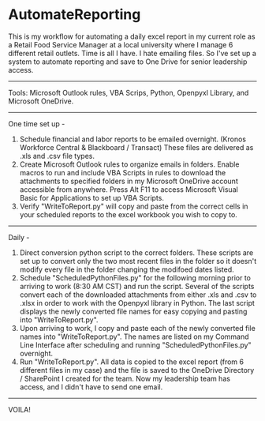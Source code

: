 # AutomateReporting

This is my workflow for automating a daily excel report in my current role as a Retail Food Service Manager at a local university where I manage 6 different retail outlets. Time is all I have. I hate emailing files. So I've set up a system to automate reporting and save to One Drive for senior leadership access. 
______________________________________________________
Tools: Microsoft Outlook rules, VBA Scrips, Python, Openpyxl Library, and Microsoft OneDrive.
______________________________________________________
One time set up -
1)  Schedule financial and labor reports to be emailed overnight. (Kronos Workforce Central & Blackboard / Transact) These files are delivered as .xls and .csv file types.
2)  Create Microsoft Outlook rules to organize emails in folders. Enable macros to run and include VBA Scripts in rules to download the attachments to specified folders in my Microsoft OneDrive account accessible from anywhere. Press Alt F11 to access Microsoft Visual Basic for Applications to set up VBA Scripts.
3)  Verify "WriteToReport.py" will copy and paste from the correct cells in your scheduled reports to the excel workbook you wish to copy to. 
______________________________________________________
Daily -
1)  Direct conversion python script to the correct folders. These scripts are set up to convert only the two most recent files in the folder so it doesn't modify every file in the folder changing the modifoed dates listed. 
2)  Schedule "ScheduledPythonFiles.py" for the following morning prior to arriving to work (8:30 AM CST) and run the script. Several of the scripts convert each of the downloaded attachments from either .xls and .csv to .xlsx in order to work with the Openpyxl library in Python. The last script displays the newly converted file names for easy copying and pasting into "WriteToReport.py".
3)  Upon arriving to work, I copy and paste each of the newly converted file names into "WriteToReport.py". The names are listed on my Command Line Interface after scheduling and running "ScheduledPythonFiles.py" overnight.
4)  Run "WriteToReport.py". All data is copied to the excel report (from 6 different files in my case) and the file is saved to the OneDrive Directory / SharePoint I created for the team. Now my leadership team has access, and I didn't have to send one email. 


*****
VOILA!
